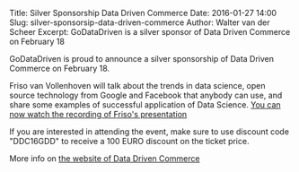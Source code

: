 Title: Silver Sponsorship Data Driven Commerce
Date: 2016-01-27 14:00 
Slug: silver-sponsorsip-data-driven-commerce
Author: Walter van der Scheer 
Excerpt: GoDataDriven is a silver sponsor of Data Driven Commerce on February 18

GoDataDriven is proud to announce a silver sponsorship of Data Driven Commerce on February 18.

Friso van Vollenhoven will talk about the trends in data science, open source technology from Google and Facebook that anybody can use, and share some examples of successful application of Data Science. [You can now watch the recording of Friso's presentation](/datadriven-commerce-presentation.html)

If you are interested in attending the event, make sure to use discount code "DDC16GDD" to receive a 100 EURO discount on the ticket price.

More info on [the website of Data Driven Commerce](http://www.datadrivencommerce.nl)
